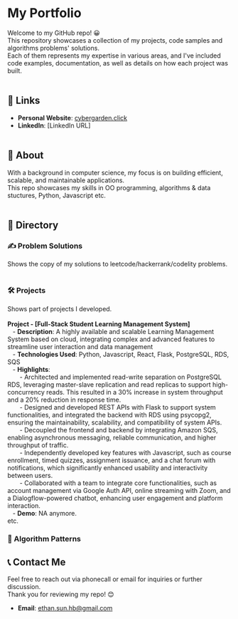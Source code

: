 # My Portfolio

Welcome to my GitHub repo! 😀  
This repository showcases a collection of my projects, code samples and algorithms problems' solutions.  
Each of them represents my expertise in various areas, and I've included code examples, documentation, as well as details on how each project was built.
<br><br>

## 🔗 Links

- **Personal Website**: [cybergarden.click](URL)
- **LinkedIn**: [LinkedIn URL]
<br><br>

## 📖 About

With a background in computer science, my focus is on building efficient, scalable, and maintainable applications.  
This repo showcases my skills in OO programming, algorithms & data stuctures, Python, Javascript etc.
<br><br>

## 📂 Directory
### ✍ Problem Solutions
Shows the copy of my solutions to leetcode/hackerrank/codelity problems.  
<br>

### 🛠 Projects
Shows part of projects I developed.  
<br>
**Project - [Full-Stack Student Learning Management System]**  
&nbsp;&nbsp;    - **Description**: A highly available and scalable Learning Management System based on cloud, integrating complex and advanced features to streamline user interaction and data management  
&nbsp;&nbsp;    - **Technologies Used**: Python, Javascript, React, Flask, PostgreSQL, RDS, SQS  
&nbsp;&nbsp;    - **Highlights**:  
&nbsp;&nbsp;&nbsp;&nbsp;&nbsp;&nbsp; - Architected and implemented read-write separation on PostgreSQL RDS, leveraging master-slave replication and read replicas to support high-concurrency reads. This resulted in a 30% increase in system throughput and a 20% reduction in response time.  
&nbsp;&nbsp;&nbsp;&nbsp;&nbsp;&nbsp; - Designed and developed REST APIs with Flask to support system functionalities, and integrated the backend with RDS using psycopg2, ensuring the maintainability, scalability, and compatibility of system APIs.  
&nbsp;&nbsp;&nbsp;&nbsp;&nbsp;&nbsp; - Decoupled the frontend and backend by integrating Amazon SQS, enabling asynchronous messaging, reliable communication, and higher throughput of traffic.  
&nbsp;&nbsp;&nbsp;&nbsp;&nbsp;&nbsp; - Independently developed key features with Javascript, such as course enrollment, timed quizzes, assignment issuance, and a chat forum with notifications, which significantly enhanced usability and interactivity between users.  
&nbsp;&nbsp;&nbsp;&nbsp;&nbsp;&nbsp; - Collaborated with a team to integrate core functionalities, such as account management via Google Auth API, online streaming with Zoom, and a Dialogflow-powered chatbot, enhancing user engagement and platform interaction.  
&nbsp;&nbsp;    - **Demo**: NA anymore.  
etc.
<br>
<!--
2. **Project 2 - [Your Project Name]**
    - **Description**:
    - **Technologies Used**: 
    - **Highlights**:
    - **Demo**:
<br><br>
-->

### 📃 Algorithm Patterns


## 📞 Contact Me
Feel free to reach out via phonecall or email for inquiries or further discussion.  
Thank you for reviewing my repo! 😊  

- **Email**: [ethan.sun.hb@gmail.com](URL)

<br><br>
